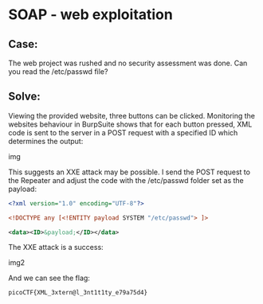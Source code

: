 # SOAP - web exploitation

## Case: 

The web project was rushed and no security assessment was done. Can you read the /etc/passwd file?

## Solve:

Viewing the provided website, three buttons can be clicked. Monitoring the websites behaviour in BurpSuite shows that for each button pressed, XML code is sent to the server in a POST request with a specified ID which determines the output:

img

This suggests an XXE attack may be possible. I send the POST request to the Repeater and adjust the code with the /etc/passwd folder set as the payload:

```xml
<?xml version="1.0" encoding="UTF-8"?>

<!DOCTYPE any [<!ENTITY payload SYSTEM "/etc/passwd"> ]>

<data><ID>&payload;</ID></data>
```

The XXE attack is a success:

img2

And we can see the flag:

`picoCTF{XML_3xtern@l_3nt1t1ty_e79a75d4}` 
